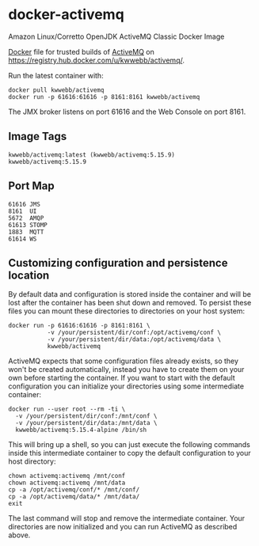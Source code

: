 docker-activemq
===============

Amazon Linux/Corretto OpenJDK ActiveMQ Classic Docker Image

[Docker](https://www.docker.io/) file for trusted builds of [ActiveMQ](http://activemq.apache.org/) on https://registry.hub.docker.com/u/kwwebb/activemq/.

Run the latest container with:

    docker pull kwwebb/activemq
    docker run -p 61616:61616 -p 8161:8161 kwwebb/activemq

The JMX broker listens on port 61616 and the Web Console on port 8161.

Image Tags
----------

    kwwebb/activemq:latest (kwwebb/activemq:5.15.9)
    kwwebb/activemq:5.15.9

Port Map
--------

    61616 JMS
    8161  UI
    5672  AMQP  
    61613 STOMP 
    1883  MQTT  
    61614 WS 

Customizing configuration and persistence location
--------------------------------------------------
By default data and configuration is stored inside the container and will be
lost after the container has been shut down and removed. To persist these
files you can mount these directories to directories on your host system:

    docker run -p 61616:61616 -p 8161:8161 \
               -v /your/persistent/dir/conf:/opt/activemq/conf \
               -v /your/persistent/dir/data:/opt/activemq/data \
               kwwebb/activemq

ActiveMQ expects that some configuration files already exists, so they won't be
created automatically, instead you have to create them on your own before
starting the container. If you want to start with the default configuration you
can initialize your directories using some intermediate container:

    docker run --user root --rm -ti \
      -v /your/persistent/dir/conf:/mnt/conf \
      -v /your/persistent/dir/data:/mnt/data \
      kwwebb/activemq:5.15.4-alpine /bin/sh

This will bring up a shell, so you can just execute the following commands
inside this intermediate container to copy the default configuration to your
host directory:

    chown activemq:activemq /mnt/conf
    chown activemq:activemq /mnt/data
    cp -a /opt/activemq/conf/* /mnt/conf/
    cp -a /opt/activemq/data/* /mnt/data/
    exit

The last command will stop and remove the intermediate container. Your
directories are now initialized and you can run ActiveMQ as described above.

